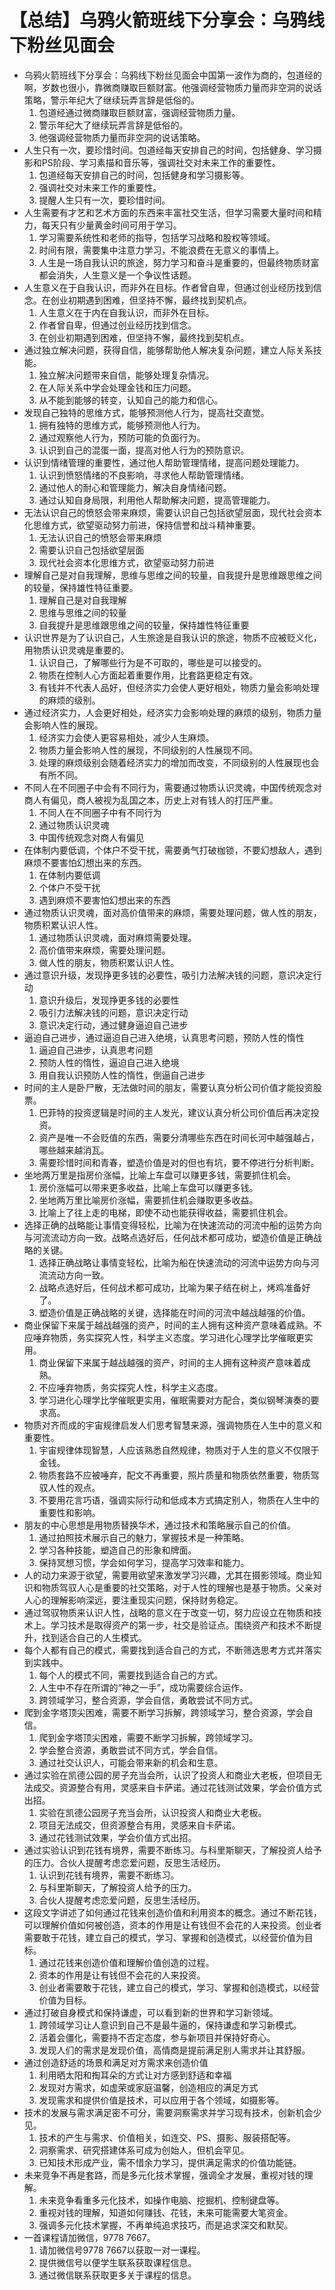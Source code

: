 # 【总结】乌鸦火箭班线下分享会：乌鸦线下粉丝见面会

-   乌鸦火箭班线下分享会：乌鸦线下粉丝见面会中国第一波作为商的，包道经的啊，岁数也很小，靠微商赚取巨额财富。他强调经营物质力量而非空洞的说话策略，警示年纪大了继续玩弄言辞是低俗的。
    1.  包道经通过微商赚取巨额财富，强调经营物质力量。
    2.  警示年纪大了继续玩弄言辞是低俗的。
    3.  他强调经营物质力量而非空洞的说话策略。
-   人生只有一次，要珍惜时间。包道经每天安排自己的时间，包括健身、学习摄影和PS阶段、学习素描和音乐等，强调社交对未来工作的重要性。
    1.  包道经每天安排自己的时间，包括健身和学习摄影等。
    2.  强调社交对未来工作的重要性。
    3.  提醒人生只有一次，要珍惜时间。
-   人生需要有才艺和艺术方面的东西来丰富社交生活，但学习需要大量时间和精力，每天只有少量黄金时间可用于学习。
    1.  学习需要系统性和老师的指导，包括学习战略和股权等领域。
    2.  时间有限，需要集中注意力学习，不能浪费在无意义的事情上。
    3.  人生是一场自我认识的旅途，努力学习和奋斗是重要的，但最终物质财富都会消失，人生意义是一个争议性话题。
-   人生意义在于自我认识，而非外在目标。作者曾自卑，但通过创业经历找到信念。在创业初期遇到困难，但坚持不懈，最终找到契机点。
    1.  人生意义在于内在自我认识，而非外在目标。
    2.  作者曾自卑，但通过创业经历找到信念。
    3.  在创业初期遇到困难，但坚持不懈，最终找到契机点。
-   通过独立解决问题，获得自信，能够帮助他人解决复杂问题，建立人际关系技能。
    1.  独立解决问题带来自信，能够处理复杂情况。
    2.  在人际关系中学会处理金钱和压力问题。
    3.  从不能到能够的转变，认知自己的能力和信心。
-   发现自己独特的思维方式，能够预测他人行为，提高社交直觉。
    1.  拥有独特的思维方式，能够预测他人行为。
    2.  通过观察他人行为，预防可能的负面行为。
    3.  认识到自己的混蛋一面，提高对他人行为的预防意识。
-   认识到情绪管理的重要性，通过他人帮助管理情绪，提高问题处理能力。
    1.  认识到愤怒情绪的不良影响，寻求他人帮助管理情绪。
    2.  通过他人的耐心和管理能力，解决自身情绪问题。
    3.  通过认知自身局限，利用他人帮助解决问题，提高管理能力。
-   无法认识自己的愤怒会带来麻烦，需要认识自己包括欲望层面，现代社会资本化思维方式，欲望驱动努力前进，保持信誉和战斗精神重要。
    1.  无法认识自己的愤怒会带来麻烦
    2.  需要认识自己包括欲望层面
    3.  现代社会资本化思维方式，欲望驱动努力前进
-   理解自己是对自我理解，思维与思维之间的较量，自我提升是思维跟思维之间的较量，保持雄性特征重要。
    1.  理解自己是对自我理解
    2.  思维与思维之间的较量
    3.  自我提升是思维跟思维之间的较量，保持雄性特征重要
-   认识世界是为了认识自己，人生旅途是自我认识的旅途，物质不应被贬义化，用物质认识灵魂是重要的。
    1.  认识自己，了解哪些行为是不可取的，哪些是可以接受的。
    2.  物质在控制人心方面起着重要作用，比套路更稳定有效。
    3.  有钱并不代表人品好，但经济实力会使人更好相处，物质力量会影响处理的麻烦的级别。
-   通过经济实力，人会更好相处，经济实力会影响处理的麻烦的级别，物质力量会影响人性的展现。
    1.  经济实力会使人更容易相处，减少人生麻烦。
    2.  物质力量会影响人性的展现，不同级别的人性展现不同。
    3.  处理的麻烦级别会随着经济实力的增加而改变，不同级别的人性展现也会有所不同。
-   不同人在不同圈子中会有不同行为，需要通过物质认识灵魂，中国传统观念对商人有偏见，商人被视为乱国之本，历史上对有钱人的打压严重。
    1.  不同人在不同圈子中有不同行为
    2.  通过物质认识灵魂
    3.  中国传统观念对商人有偏见
-   在体制内要低调，个体户不受干扰，需要勇气打破枷锁，不要幻想敌人，遇到麻烦不要害怕幻想出来的东西。
    1.  在体制内要低调
    2.  个体户不受干扰
    3.  遇到麻烦不要害怕幻想出来的东西
-   通过物质认识灵魂，面对高价值带来的麻烦，需要处理问题，做人性的朋友，物质积累认识人性。
    1.  通过物质认识灵魂，面对麻烦需要处理。
    2.  高价值带来麻烦，需要处理问题。
    3.  做人性的朋友，物质积累认识人性。
-   通过意识升级，发现挣更多钱的必要性，吸引力法解决钱的问题，意识决定行动
    1.  意识升级后，发现挣更多钱的必要性
    2.  吸引力法解决钱的问题，意识决定行动
    3.  意识决定行动，通过健身逼迫自己进步
-   逼迫自己进步，通过逼迫自己进入绝境，认真思考问题，预防人性的惰性
    1.  逼迫自己进步，认真思考问题
    2.  预防人性的惰性，逼迫自己进入绝境
    3.  用自我认识预防人性的惰性，倒逼自己进步
-   时间的主人是卧尸散，无法做时间的朋友，需要认真分析公司价值才能投资股票。
    1.  巴菲特的投资逻辑是时间的主人发光，建议认真分析公司价值后再决定投资。
    2.  资产是唯一不会贬值的东西，需要分清哪些东西在时间长河中越强越占，哪些越来越消瓦。
    3.  需要珍惜时间和青春，塑造价值是对的但也有坑，要不停进行分析判断。
-   坐地两万里是指房价涨幅，比喻上车盘可以赚更多钱，需要抓住机会。
    1.  房价涨幅可以带来更多收益，比喻上车盘可以赚更多钱。
    2.  坐地两万里比喻房价涨幅，需要抓住机会赚取更多收益。
    3.  比喻上了往上走的电梯，即使不动也能获得收益，需要抓住机会。
-   选择正确的战略能让事情变得轻松，比喻为在快速流动的河流中船的运势方向与河流流动方向一致。战略点选好后，任何战术都可成功，塑造价值是正确战略的关键。
    1.  选择正确战略让事情变轻松，比喻为船在快速流动的河流中运势方向与河流流动方向一致。
    2.  战略点选好后，任何战术都可成功，比喻为果子结在树上，烤鸡准备好了。
    3.  塑造价值是正确战略的关键，选择能在时间的河流中越战越强的价值。
-   商业保留下来属于越战越强的资产，时间的主人拥有这种资产意味着成熟。不应唾弃物质，务实探究人性，科学主义态度。学习进化心理学比学催眠更实用。
    1.  商业保留下来属于越战越强的资产，时间的主人拥有这种资产意味着成熟。
    2.  不应唾弃物质，务实探究人性，科学主义态度。
    3.  学习进化心理学比学催眠更实用，催眠需要对方配合，类似钢琴演奏的要求高。
-   物质对齐而成的宇宙规律启发人们思考智慧来源，强调物质在人生中的意义和重要性。
    1.  宇宙规律体现智慧，人应该熟悉自然规律，物质对于人生的意义不仅限于金钱。
    2.  物质套路不应被唾弃，配文不再重要，照片质量和物质依然重要，物质驾驭人性的观点。
    3.  不要用花言巧语，强调实际行动和低成本方式搞定别人，物质在人生中的重要性和影响。
-   朋友的中心思想是用物质替换华术，通过技术和策略展示自己的价值。
    1.  通过拍照技术展示自己的魅力，掌握技术是一种策略。
    2.  学习各种技能，塑造自己的形象和牌面。
    3.  保持冥想习惯，学会如何学习，提高学习效率和能力。
-   人的动力来源于欲望，需要用欲望来激发学习兴趣，尤其在摄影领域。商业知识和物质驾驭人心是重要的社交策略，对于人性的理解也是基于物质。父亲对人心的理解影响深远，要注重现实问题，保持财务稳定。
-   通过驾驭物质来认识人性，战略的意义在于改变一切，努力应设立在物质和技术上。学习技术是取得资产的第一步，社交是验证点。围绕资产和技术不断提升，找到适合自己的人生模式。
-   每个人都有自己的模式，需要找到适合自己的方式，不断筛选思考方式并落实到实践中。
    1.  每个人的模式不同，需要找到适合自己的方式。
    2.  人生中不存在所谓的“神之一手”，成功需要综合运作。
    3.  跨领域学习，整合资源，学会自信，勇敢尝试不同方式。
-   爬到金字塔顶尖困难，需要不断学习拆解，跨领域学习，整合资源，学会自信。
    1.  爬到金字塔顶尖困难，需要不断学习拆解，跨领域学习。
    2.  学会整合资源，勇敢尝试不同方式，学会自信。
    3.  通过社交认识人，可能会带来新的机会和生意。
-   通过实验在凯德公园的房子充当会所，认识了投资人和商业大老板，但项目无法成交。资源整合有用，灵感来自卡萨诺。通过花钱测试效果，学会价值方式出招。
    1.  实验在凯德公园房子充当会所，认识投资人和商业大老板。
    2.  项目无法成交，但资源整合有用，灵感来自卡萨诺。
    3.  通过花钱测试效果，学会价值方式出招。
-   通过实验认识到花钱有境界，需要不断练习。与科里斯聊天，了解投资人给予的压力。合伙人提醒考虑恋爱问题，反思生活经历。
    1.  认识到花钱有境界，需要不断练习。
    2.  与科里斯聊天，了解投资人给予的压力。
    3.  合伙人提醒考虑恋爱问题，反思生活经历。
-   这段文字讲述了如何通过花钱来创造价值和利用资本的概念。通过不断花钱，可以理解价值如何被创造，资本的作用是让有钱但不会花的人来投资。创业者需要敢于花钱，建立自己的模式，学习、掌握和创造模式，以经营价值为目标。
    1.  通过花钱来创造价值和理解价值创造的过程。
    2.  资本的作用是让有钱但不会花的人来投资。
    3.  创业者需要敢于花钱，建立自己的模式，学习、掌握和创造模式，以经营价值为目标。
-   通过打破自身模式和保持谦虚，可以看到新的世界和学习新领域。
    1.  跨领域学习让人意识到自己不是最牛逼的，保持谦虚和学习新模式。
    2.  活着会僵化，需要持不否定态度，参与新项目并保持好奇心。
    3.  发现人们的需求是发现价值，高情商是提前满足别人需求并让其舒服。
-   通过创造舒适的场景和满足对方需求来创造价值
    1.  利用晒太阳和掏耳朵的方式让对方感到舒适和幸福
    2.  发现对方需求，如虚荣或家庭温馨，创造相应的满足方式
    3.  发现需求和提供价值是技术，可以应用于各个领域，如摄影等。
-   技术的发展与需求满足密不可分，需要洞察需求并学习现有技术，创新机会少见。
    1.  技术的产生与需求、价值相关，如连交、PS、摄影、服装搭配等。
    2.  洞察需求、研究搭建体系可成为创始人，但机会罕见。
    3.  已知技术形成产业，需不惜余力学习，提供满足需求的价值功能链。
-   未来竞争不再是套路，而是多元化技术掌握，强调全才发展，重视对钱的理解。
    1.  未来竞争看重多元化技术，如操作电脑、挖掘机、控制键盘等。
    2.  重视对钱的理解，知道如何赚钱、花钱，未来可能需要大笔资金。
    3.  强调多元化技术掌握，不再单纯追求技巧，而是追求深交和默契。
-   一首课程请加微信，9778 7667。
    1.  请加微信号9778 7667以获取一对一课程。
    2.  提供微信号以便学生联系获取课程信息。
    3.  通过微信联系获取更多关于课程的信息。